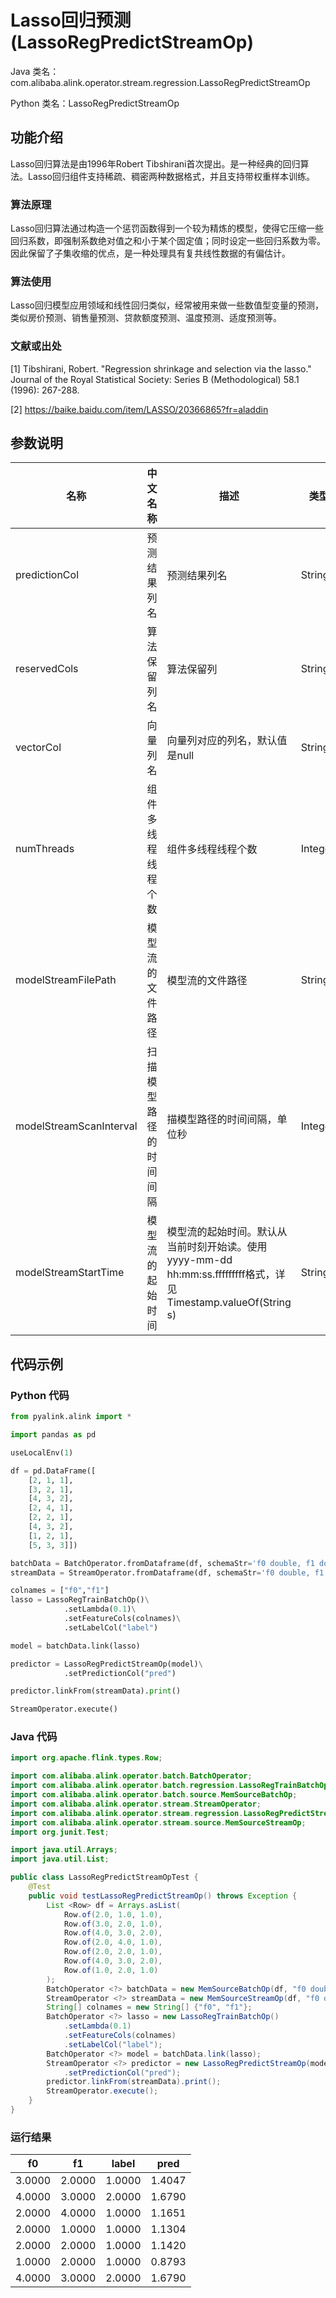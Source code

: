 # Lasso回归预测 (LassoRegPredictStreamOp)
Java 类名：com.alibaba.alink.operator.stream.regression.LassoRegPredictStreamOp

Python 类名：LassoRegPredictStreamOp


## 功能介绍
Lasso回归算法是由1996年Robert Tibshirani首次提出。是一种经典的回归算法。Lasso回归组件支持稀疏、稠密两种数据格式，并且支持带权重样本训练。

### 算法原理
Lasso回归算法通过构造一个惩罚函数得到一个较为精炼的模型，使得它压缩一些回归系数，即强制系数绝对值之和小于某个固定值；同时设定一些回归系数为零。因此保留了子集收缩的优点，是一种处理具有复共线性数据的有偏估计。

### 算法使用
Lasso回归模型应用领域和线性回归类似，经常被用来做一些数值型变量的预测，类似房价预测、销售量预测、贷款额度预测、温度预测、适度预测等。

### 文献或出处
[1] Tibshirani, Robert. "Regression shrinkage and selection via the lasso." Journal of the Royal Statistical Society: Series B (Methodological) 58.1 (1996): 267-288.

[2] https://baike.baidu.com/item/LASSO/20366865?fr=aladdin



## 参数说明

| 名称 | 中文名称 | 描述 | 类型 | 是否必须？ | 默认值 |
| --- | --- | --- | --- | --- | --- |
| predictionCol | 预测结果列名 | 预测结果列名 | String | ✓ |  |
| reservedCols | 算法保留列名 | 算法保留列 | String[] |  | null |
| vectorCol | 向量列名 | 向量列对应的列名，默认值是null | String |  | null |
| numThreads | 组件多线程线程个数 | 组件多线程线程个数 | Integer |  | 1 |
| modelStreamFilePath | 模型流的文件路径 | 模型流的文件路径 | String |  | null |
| modelStreamScanInterval | 扫描模型路径的时间间隔 | 描模型路径的时间间隔，单位秒 | Integer |  | 10 |
| modelStreamStartTime | 模型流的起始时间 | 模型流的起始时间。默认从当前时刻开始读。使用yyyy-mm-dd hh:mm:ss.fffffffff格式，详见Timestamp.valueOf(String s) | String |  | null |



## 代码示例
### Python 代码
```python
from pyalink.alink import *

import pandas as pd

useLocalEnv(1)

df = pd.DataFrame([
    [2, 1, 1],
    [3, 2, 1],
    [4, 3, 2],
    [2, 4, 1],
    [2, 2, 1],
    [4, 3, 2],
    [1, 2, 1],
    [5, 3, 3]])

batchData = BatchOperator.fromDataframe(df, schemaStr='f0 double, f1 double, label double')
streamData = StreamOperator.fromDataframe(df, schemaStr='f0 double, f1 double, label double')

colnames = ["f0","f1"]
lasso = LassoRegTrainBatchOp()\
            .setLambda(0.1)\
            .setFeatureCols(colnames)\
            .setLabelCol("label")

model = batchData.link(lasso)

predictor = LassoRegPredictStreamOp(model)\
            .setPredictionCol("pred")

predictor.linkFrom(streamData).print()

StreamOperator.execute()
```
### Java 代码
```java
import org.apache.flink.types.Row;

import com.alibaba.alink.operator.batch.BatchOperator;
import com.alibaba.alink.operator.batch.regression.LassoRegTrainBatchOp;
import com.alibaba.alink.operator.batch.source.MemSourceBatchOp;
import com.alibaba.alink.operator.stream.StreamOperator;
import com.alibaba.alink.operator.stream.regression.LassoRegPredictStreamOp;
import com.alibaba.alink.operator.stream.source.MemSourceStreamOp;
import org.junit.Test;

import java.util.Arrays;
import java.util.List;

public class LassoRegPredictStreamOpTest {
	@Test
	public void testLassoRegPredictStreamOp() throws Exception {
		List <Row> df = Arrays.asList(
			Row.of(2.0, 1.0, 1.0),
			Row.of(3.0, 2.0, 1.0),
			Row.of(4.0, 3.0, 2.0),
			Row.of(2.0, 4.0, 1.0),
			Row.of(2.0, 2.0, 1.0),
			Row.of(4.0, 3.0, 2.0),
			Row.of(1.0, 2.0, 1.0)
		);
		BatchOperator <?> batchData = new MemSourceBatchOp(df, "f0 double, f1 double, label double");
		StreamOperator <?> streamData = new MemSourceStreamOp(df, "f0 double, f1 double, label double");
		String[] colnames = new String[] {"f0", "f1"};
		BatchOperator <?> lasso = new LassoRegTrainBatchOp()
			.setLambda(0.1)
			.setFeatureCols(colnames)
			.setLabelCol("label");
		BatchOperator <?> model = batchData.link(lasso);
		StreamOperator <?> predictor = new LassoRegPredictStreamOp(model)
			.setPredictionCol("pred");
		predictor.linkFrom(streamData).print();
		StreamOperator.execute();
	}
}
```
### 运行结果
f0|f1|label|pred
---|---|-----|----
3.0000|2.0000|1.0000|1.4047
4.0000|3.0000|2.0000|1.6790
2.0000|4.0000|1.0000|1.1651
2.0000|1.0000|1.0000|1.1304
2.0000|2.0000|1.0000|1.1420
1.0000|2.0000|1.0000|0.8793
4.0000|3.0000|2.0000|1.6790
